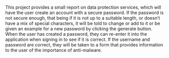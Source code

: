 This project provides a small report on data protection services, which will have the user create an account with a secure password.
If the password is not secure enough, that being if it is not up to a suitable length, or doesn’t have a mix of special characters, it will be told to change or add to it or be given an example for a new password by clicking the generate button.
When the user has created a password, they can re-enter it into the application when signing in to see if it is correct.
If the username and password are correct, they will be taken to a form that provides information to the user of the importance of anti-malware. 
